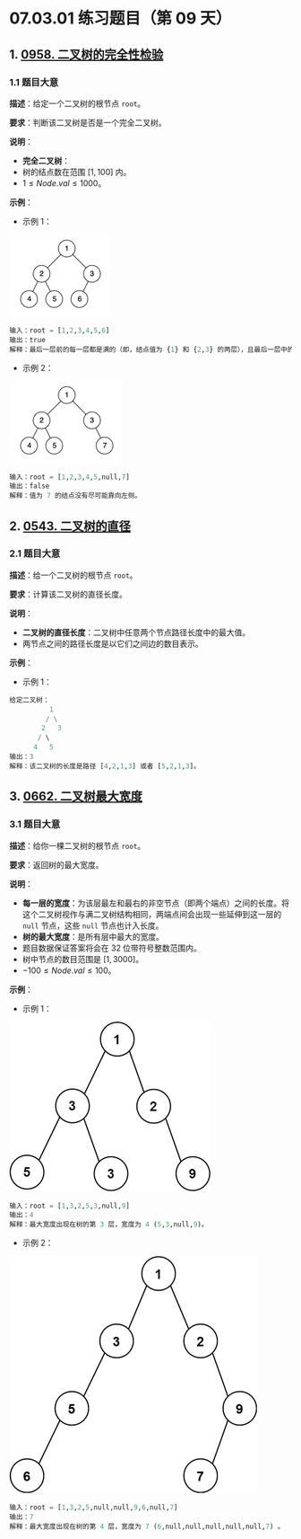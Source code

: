 # 07.03.01 练习题目（第 09 天）

## 1. [0958. 二叉树的完全性检验](https://leetcode.cn/problems/check-completeness-of-a-binary-tree/)

### 1.1 题目大意

**描述**：给定一个二叉树的根节点 `root`。

**要求**：判断该二叉树是否是一个完全二叉树。

**说明**：

- **完全二叉树**：
- 树的结点数在范围 $[1, 100]$ 内。
- $1 \le Node.val \le 1000$。

**示例**：

- 示例 1：

![](../../images/20201024095801.png)

```python
输入：root = [1,2,3,4,5,6]
输出：true
解释：最后一层前的每一层都是满的（即，结点值为 {1} 和 {2,3} 的两层），且最后一层中的所有结点（{4,5,6}）都尽可能地向左。
```

- 示例 2：

![](../../images/20201024095802.png)

```python
输入：root = [1,2,3,4,5,null,7]
输出：false
解释：值为 7 的结点没有尽可能靠向左侧。
```

## 2. [0543. 二叉树的直径](https://leetcode.cn/problems/diameter-of-binary-tree/)

### 2.1 题目大意

**描述**：给一个二叉树的根节点 `root`。

**要求**：计算该二叉树的直径长度。

**说明**：

- **二叉树的直径长度**：二叉树中任意两个节点路径长度中的最大值。
- 两节点之间的路径长度是以它们之间边的数目表示。

**示例**：

- 示例 1：

```python
给定二叉树：
          1
         / \
        2   3
       / \     
      4   5    
输出：3
解释：该二叉树的长度是路径 [4,2,1,3] 或者 [5,2,1,3]。
```

## 3. [0662. 二叉树最大宽度](https://leetcode.cn/problems/maximum-width-of-binary-tree/)

### 3.1 题目大意

**描述**：给你一棵二叉树的根节点 `root`。

**要求**：返回树的最大宽度。

**说明**：

- **每一层的宽度**：为该层最左和最右的非空节点（即两个端点）之间的长度。将这个二叉树视作与满二叉树结构相同，两端点间会出现一些延伸到这一层的 `null` 节点，这些 `null` 节点也计入长度。
- **树的最大宽度**：是所有层中最大的宽度。
- 题目数据保证答案将会在 32 位带符号整数范围内。
- 树中节点的数目范围是 $[1, 3000]$。
- $-100 \le Node.val \le 100$。

**示例**：

- 示例 1：

![](../../images/20201024066201.jpg)

```python
输入：root = [1,3,2,5,3,null,9]
输出：4
解释：最大宽度出现在树的第 3 层，宽度为 4 (5,3,null,9)。
```

- 示例 2：

![](../../images/20201024066202.jpg)

```python
输入：root = [1,3,2,5,null,null,9,6,null,7]
输出：7
解释：最大宽度出现在树的第 4 层，宽度为 7 (6,null,null,null,null,null,7) 。
```
